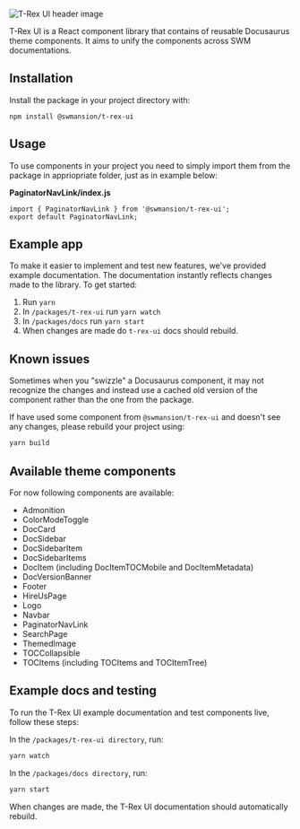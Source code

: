 ![T-Rex UI header image](https://github.com/software-mansion-labs/t-rex-ui/assets/39658211/72a82b50-8411-4c9f-903b-4f37cba4afd1)

T-Rex UI is a React component library that contains of reusable Docusaurus theme components. It aims to unify the components across SWM documentations.

## Installation

Install the package in your project directory with:

`npm install @swmansion/t-rex-ui`

## Usage

To use components in your project you need to simply import them from the package in appriopriate folder, just as in example below:

**PaginatorNavLink/index.js**

```
import { PaginatorNavLink } from '@swmansion/t-rex-ui';
export default PaginatorNavLink;
```

## Example app

To make it easier to implement and test new features, we've provided example documentation. The documentation instantly reflects changes made to the library. To get started:

1. Run `yarn`
2. In `/packages/t-rex-ui` run `yarn watch`
3. In `/packages/docs` run `yarn start`
4. When changes are made do `t-rex-ui` docs should rebuild.

## Known issues

Sometimes when you "swizzle" a Docusaurus component, it may not recognize the changes and instead use a cached old version of the component rather than the one from the package.

If have used some component from `@swmansion/t-rex-ui` and doesn't see any changes, please rebuild your project using:

```sh
yarn build
```

## Available theme components

For now following components are available:

- Admonition
- ColorModeToggle
- DocCard
- DocSidebar
- DocSidebarItem
- DocSidebarItems
- DocItem (including DocItemTOCMobile and DocItemMetadata)
- DocVersionBanner
- Footer
- HireUsPage
- Logo
- Navbar
- PaginatorNavLink
- SearchPage
- ThemedImage
- TOCCollapsible
- TOCItems (including TOCItems and TOCItemTree)

## Example docs and testing

To run the T-Rex UI example documentation and test components live, follow these steps:

In the `/packages/t-rex-ui directory`, run:

```sh
yarn watch
```

In the `/packages/docs directory`, run:

```sh
yarn start
```

When changes are made, the T-Rex UI documentation should automatically rebuild.
